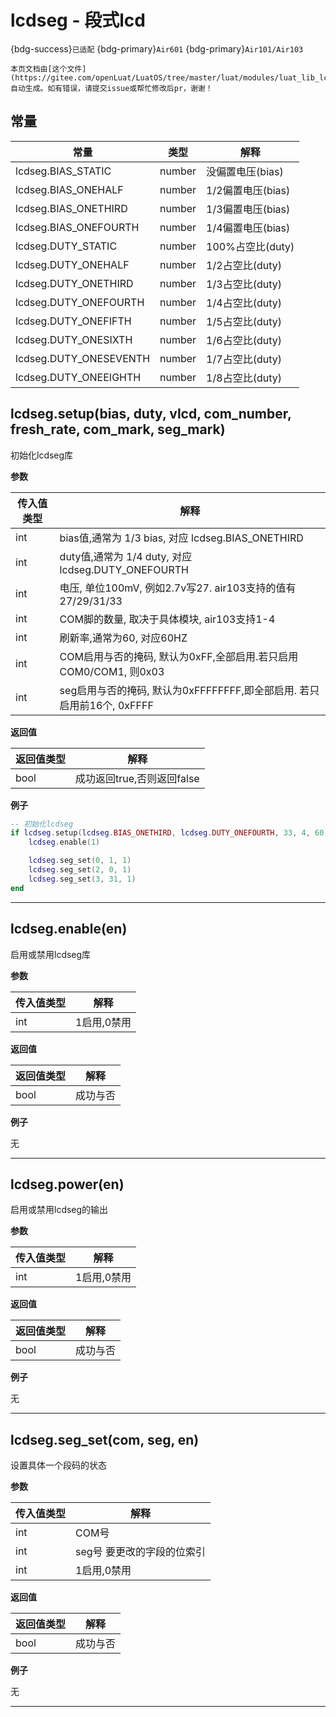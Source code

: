 # lcdseg - 段式lcd

{bdg-success}`已适配` {bdg-primary}`Air601` {bdg-primary}`Air101/Air103`

```{note}
本页文档由[这个文件](https://gitee.com/openLuat/LuatOS/tree/master/luat/modules/luat_lib_lcdseg.c)自动生成。如有错误，请提交issue或帮忙修改后pr，谢谢！
```


## 常量

|常量|类型|解释|
|-|-|-|
|lcdseg.BIAS_STATIC|number|没偏置电压(bias)|
|lcdseg.BIAS_ONEHALF|number|1/2偏置电压(bias)|
|lcdseg.BIAS_ONETHIRD|number|1/3偏置电压(bias)|
|lcdseg.BIAS_ONEFOURTH|number|1/4偏置电压(bias)|
|lcdseg.DUTY_STATIC|number|100%占空比(duty)|
|lcdseg.DUTY_ONEHALF|number|1/2占空比(duty)|
|lcdseg.DUTY_ONETHIRD|number|1/3占空比(duty)|
|lcdseg.DUTY_ONEFOURTH|number|1/4占空比(duty)|
|lcdseg.DUTY_ONEFIFTH|number|1/5占空比(duty)|
|lcdseg.DUTY_ONESIXTH|number|1/6占空比(duty)|
|lcdseg.DUTY_ONESEVENTH|number|1/7占空比(duty)|
|lcdseg.DUTY_ONEEIGHTH|number|1/8占空比(duty)|


## lcdseg.setup(bias, duty, vlcd, com_number, fresh_rate, com_mark, seg_mark)



初始化lcdseg库

**参数**

|传入值类型|解释|
|-|-|
|int|bias值,通常为 1/3 bias, 对应 lcdseg.BIAS_ONETHIRD|
|int|duty值,通常为 1/4 duty, 对应 lcdseg.DUTY_ONEFOURTH|
|int|电压, 单位100mV, 例如2.7v写27. air103支持的值有 27/29/31/33|
|int|COM脚的数量, 取决于具体模块, air103支持1-4|
|int|刷新率,通常为60, 对应60HZ|
|int|COM启用与否的掩码, 默认为0xFF,全部启用.若只启用COM0/COM1, 则0x03|
|int|seg启用与否的掩码, 默认为0xFFFFFFFF,即全部启用. 若只启用前16个, 0xFFFF|

**返回值**

|返回值类型|解释|
|-|-|
|bool|成功返回true,否则返回false|

**例子**

```lua
-- 初始化lcdseg
if lcdseg.setup(lcdseg.BIAS_ONETHIRD, lcdseg.DUTY_ONEFOURTH, 33, 4, 60) then
    lcdseg.enable(1)

    lcdseg.seg_set(0, 1, 1)
    lcdseg.seg_set(2, 0, 1)
    lcdseg.seg_set(3, 31, 1)
end

```

---

## lcdseg.enable(en)



启用或禁用lcdseg库

**参数**

|传入值类型|解释|
|-|-|
|int|1启用,0禁用|

**返回值**

|返回值类型|解释|
|-|-|
|bool|成功与否|

**例子**

无

---

## lcdseg.power(en)



启用或禁用lcdseg的输出

**参数**

|传入值类型|解释|
|-|-|
|int|1启用,0禁用|

**返回值**

|返回值类型|解释|
|-|-|
|bool|成功与否|

**例子**

无

---

## lcdseg.seg_set(com, seg, en)



设置具体一个段码的状态

**参数**

|传入值类型|解释|
|-|-|
|int|COM号|
|int|seg号 要更改的字段的位索引|
|int|1启用,0禁用|

**返回值**

|返回值类型|解释|
|-|-|
|bool|成功与否|

**例子**

无

---

